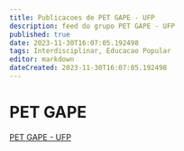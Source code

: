 ```yaml
---
title: Publicacoes de PET GAPE - UFP
description: feed do grupo PET GAPE - UFP
published: true
date: 2023-11-30T16:07:05.192498
tags: Interdisciplinar, Educacao Popular
editor: markdown
dateCreated: 2023-11-30T16:07:05.192498
---
```


# PET GAPE
[PET GAPE - UFP](/grupo/184PETGAPEUFP.md)